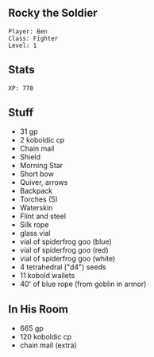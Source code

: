 
## Rocky the Soldier

    Player: Ben
    Class: Fighter
    Level: 1

## Stats

    XP: 778

## Stuff

* 31 gp
* 2 koboldic cp
* Chain mail
* Shield
* Morning Star
* Short bow
* Quiver, arrows
* Backpack
* Torches (5)
* Waterskin
* Flint and steel
* Silk rope
* glass vial
* vial of spiderfrog goo (blue)
* vial of spiderfrog goo (red)
* vial of spiderfrog goo (white)
* 4 tetrahedral ("d4") seeds
* 11 kobold wallets
* 40' of blue rope (from goblin in armor)

## In His Room

* 665 gp
* 120 koboldic cp
* chain mail (extra)
